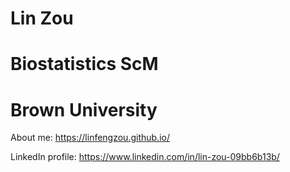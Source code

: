 # Lin Zou
# Biostatistics ScM
# Brown University
About me: https://linfengzou.github.io/

LinkedIn profile: https://www.linkedin.com/in/lin-zou-09bb6b13b/
